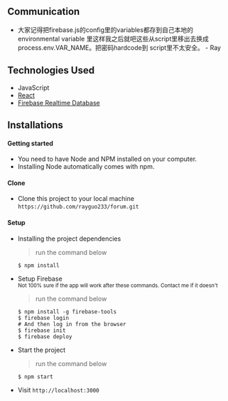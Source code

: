 ## Communication

* 大家记得把firebase.js的config里的variables都存到自己本地的environmental variable
里这样我之后就吧这些从script里移出去换成process.env.VAR_NAME。把密码hardcode到
script里不太安全。  - Ray

## Technologies Used

- JavaScript
- [React](https://reactjs.org)
- [Firebase Realtime Database](https://firebase.google.com/docs/database)


## Installations

#### Getting started

- You need to have Node and NPM installed on your computer.
- Installing Node automatically comes with npm.

#### Clone

- Clone this project to your local machine `https://github.com/rayguo233/forum.git`

#### Setup

- Installing the project dependencies
  > run the command below
  ```shell
  $ npm install
  ```
- Setup Firebase  
  <sub>
    Not 100% sure if the app will work after these commands. 
    Contact me if it doesn't
  </sub>
  > run the command below
  ```shell
  $ npm install -g firebase-tools
  $ firebase login
  # And then log in from the browser
  $ firebase init
  $ firebase deploy
  ```
- Start the project
  > run the command below
  ```shell
  $ npm start
  ```
- Visit `http://localhost:3000` 
